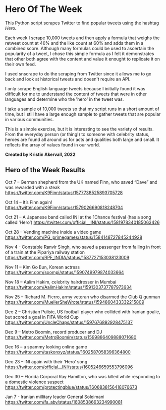 # Hero Of The Week
This Python script scrapes Twitter to find popular tweets using the hashtag *Hero*.

Each week I scrape 10,000 tweets and then apply a formula that weighs the retweet count at 40% and the like count at 60% and adds them in a combined score. Although many formulas could be used to ascertain the popularity of a tweet, I chose this simple formula as I felt it demonstrates that other both agree with the content and value it enought to replicate it on their own feed.

I used snscrape to do the scraping from Twitter since it allows me to go back and look at historical tweets and doesn't require an API.

I only scrape English language tweets because I initially found it was difficult for me to understand the content of tweets that were in other languages and determine who the 'hero' in the tweet was.

I take a sample of 10,000 tweets so that my script runs in a short amount of time, but I still have a large enough sample to gather tweets that are popular in various communities.

This is a simple exercise, but it is interesting to see the variety of results. From the everyday person (or thing!) to someone with celebrity status, heroes are found all around us for acts and qualities both large and small. It reflects the array of values found in our world.

**Created by Kristin Akervall, 2022**

## Hero of the Week Results

Oct 7 – German shepherd from the UK named Finn, who saved “Dave” and was rewarded with a steak
https://twitter.com/K9Finn/status/1577738525893705728

Oct 14 – It’s Finn again!
https://twitter.com/K9Finn/status/1579026690818248704

Oct 21 – A Japanese band called INI at the 1Chance festival (has a song called ‘Hero’)
https://twitter.com/official__INI/status/1581978340185063426

Oct 28 – Vending machine inside a video game
https://twitter.com/PG_primegames/status/1584148727845244928

Nov 4 - Constable Ranvir Singh, who saved a passenger from falling in front of a train at the Pipariya railway station
https://twitter.com/RPF_INDIA/status/1587727153038123009

Nov 11 – Kim Go Eun, Korean actress
https://twitter.com/soompi/status/1590749979874033664

Nov 18 – Aalim Hakim, celebrity hairdresser in Mumbai
https://twitter.com/AalimHakim/status/1591303737787973634

Nov 25 – Richard M. Fierro, army veteran who disarmed the Club Q gunman
https://twitter.com/MuellerSheWrote/status/1594860433332215809

Dec 2 – Christian Pulisic, US football player who collided with Iranian goalie, but scored a goal in FIFA World Cup
https://twitter.com/UncleChaps/status/1597676892928475137

Dec 9 – Metro Boomin, record producer and DJ
https://twitter.com/MetroBoomin/status/1599886409888071680

Dec 16 – a spammy looking online game
https://twitter.com/taskonxyz/status/1602587058396364800

Dec 23 – INI again with their ‘Hero’ song
https://twitter.com/official__INI/status/1605246659553796096

Dec 30 – Florida Corporal Ray Hamilton, who was killed while responding to a domestic violence suspect
https://twitter.com/protectingblue/status/1606838156418076673

Jan 7 - Iranian millitary leader General Soleimani
https://twitter.com/fa_abv/status/1608538663234990081



